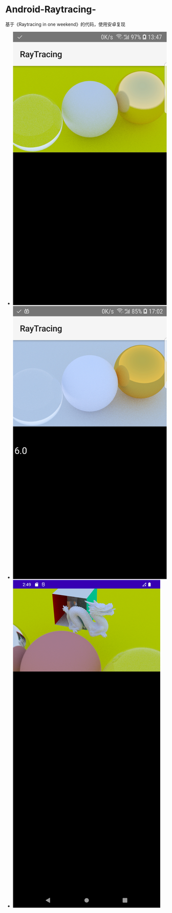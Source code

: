 # Android-Raytracing-
基于《Raytracing in one weekend》的代码，使用安卓复现
- ![RayTracing.jpg](RayTracing.jpg)
- ![Ray.jpg](Ray.jpg)
- ![dragon.png](dragon.png)
